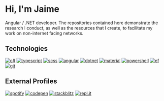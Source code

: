 # Hi, I'm Jaime

Angular / .NET developer. The repositories contained here demonstrate the research I conduct, as well as the resources that I create, to facilitate my work on non-internet facing networks.

## Technologies
[![c#](https://img.shields.io/badge/-c%23-26294A?style=for-the-badge)](https://docs.microsoft.com/en-us/dotnet/csharp/language-reference/)
[![typescript](https://img.shields.io/badge/-typescript-01545A?style=for-the-badge)](https://developer.mozilla.org/en-US/docs/Web/JavaScript)
[![scss](https://img.shields.io/badge/-scss-017351?style=for-the-badge)](https://sass-lang.com/)
[![angular](https://img.shields.io/badge/-angular-03C383?style=for-the-badge)](https://angular.io)
[![dotnet](https://img.shields.io/badge/-dotnet-FBBF45?style=for-the-badge)](https://docs.microsoft.com/en-us/dotnet/)
[![material](https://img.shields.io/badge/-material-EF6A32?style=for-the-badge)](https://material.angular.io)
[![powershell](https://img.shields.io/badge/-powershell-ED0345?style=for-the-badge)](https://github.com/PowerShell/PowerShell)
[![ef](https://img.shields.io/badge/-ef%20core-710162?style=for-the-badge)](https://docs.microsoft.com/en-us/ef/core/)
[![git](https://img.shields.io/badge/-git-022C7D?style=for-the-badge)](https://git-scm.com)

## External Profiles

[![spotify](https://img.shields.io/badge/-spotify-1ED760?style=for-the-badge)](https://open.spotify.com/user/jaime.still)
[![codepen](https://img.shields.io/badge/-codepen-black?style=for-the-badge)](https://codepen.io/JaimeStill) 
[![stackblitz](https://img.shields.io/badge/-stackblitz-1389FD?style=for-the-badge)](https://stackblitz.com/@JaimeStill)
[![repl.it](https://img.shields.io/badge/-replit-FCFCFC?style=for-the-badge)](https://replit.com/@JaimeStill)